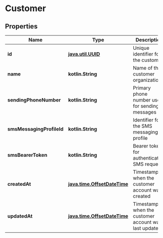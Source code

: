 
# Customer

## Properties
Name | Type | Description | Notes
------------ | ------------- | ------------- | -------------
**id** | [**java.util.UUID**](java.util.UUID.md) | Unique identifier for the customer |  [optional]
**name** | **kotlin.String** | Name of the customer organization |  [optional]
**sendingPhoneNumber** | **kotlin.String** | Primary phone number used for sending messages |  [optional]
**smsMessagingProfileId** | **kotlin.String** | Identifier for the SMS messaging profile |  [optional]
**smsBearerToken** | **kotlin.String** | Bearer token for authenticating SMS requests |  [optional]
**createdAt** | [**java.time.OffsetDateTime**](java.time.OffsetDateTime.md) | Timestamp when the customer account was created |  [optional]
**updatedAt** | [**java.time.OffsetDateTime**](java.time.OffsetDateTime.md) | Timestamp when the customer account was last updated |  [optional]



